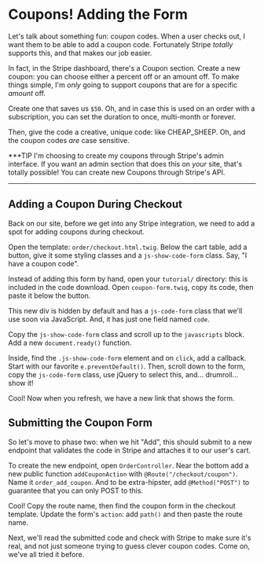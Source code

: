 # Coupons! Adding the Form

Let's talk about something fun: coupon codes. When a user checks out, I want them
to be able to add a coupon code. Fortunately Stripe *totally* supports this, and
that makes our job easier.

In fact, in the Stripe dashboard, there's a Coupon section. Create a new coupon:
you can choose either a percent off or an amount off. To make things simple, I'm
*only* going to support coupons that are for a specific *amount* off.

Create one that saves us `$50`. Oh, and in case this is used on an order with a
subscription, you can set the duration to once, multi-month or forever.

Then, give the code a creative, unique code: like CHEAP_SHEEP. Oh, and the coupon
codes *are* case sensitive.

***TIP
I'm choosing to create my coupons through Stripe's admin interface. If you want
an admin section that does this on *your* site, that's totally possible! You can
create new Coupons through Stripe's API.
***

## Adding a Coupon During Checkout

Back on our site, before we get into any Stripe integration, we need to add a spot
for adding coupons during checkout.

Open the template: `order/checkout.html.twig`. Below the cart table, add a button,
give it some styling classes and a `js-show-code-form` class. Say, "I have a coupon code".

Instead of adding this form by hand, open your `tutorial/` directory: this is
included in the code download. Open `coupon-form.twig`, copy its code, then paste
it below the button.

This new div is hidden by default and has a `js-code-form` class that we'll use soon
via JavaScript. And, it has just one field named `code`. 

Copy the `js-show-code-form` class and scroll up to the `javascripts` block. Add
a new `document.ready()` function.

Inside, find the `.js-show-code-form` element and on `click`, add a callback. Start
with our favorite `e.preventDefault()`. Then, scroll down to the form, copy the
`js-code-form` class, use jQuery to select this, and... drumroll... show it!

Cool! Now when you refresh, we have a new link that shows the form. 

## Submitting the Coupon Form

So let's move to phase two: when we hit "Add", this should submit to a new endpoint
that validates the code in Stripe and attaches it to our user's cart.

To create the new endpoint, open `OrderController`. Near the bottom add a new public
function `addCouponAction` with `@Route("/checkout/coupon")`. Name it `order_add_coupon`.
And to be extra-hipster, add `@Method("POST")` to guarantee that you can only
POST to this.

Cool! Copy the route name, then find the coupon form in the checkout template. Update
the form's `action`: add `path()` and then paste the route name.

Next, we'll read the submitted code and check with Stripe to make sure it's real,
and not just someone trying to guess clever coupon codes. Come on, we've all tried
it before.
